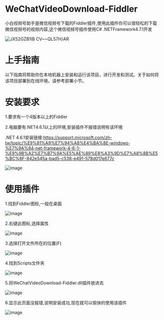 # WeChatVideoDownload-Fiddler

小白视频号助手是微信视频号下载的Fiddler插件,使用此插件你可以很轻松的下载微信视频号的视频内容,这个微信视频号插件使用C# .NETFramework4.7.1开发


![JX52GZB1IB CV~~QL57H}AR](https://github.com/Milk-Dream/WeChatVideoDownload-Fiddler/assets/52303998/ea360bc7-64ea-4e88-bb63-df542d96042c)


# 上手指南

以下指南将帮助你在本地机器上安装和运行该项目，进行开发和测试。关于如何将该项目部署到在线环境，请参考部署小节。

# 安装要求

1.要求有一个4版本以上的Fiddler

2.电脑要有.NET4.6.1以上的环境,安装插件不报错说明有该环境

.NET 4.6.1安装链接:https://support.microsoft.com/zh-tw/topic/%E9%81%A9%E7%94%A8%E4%BA%8E-windows-%E7%9A%84-net-framework-4-6-1-%E9%9B%A2%E7%B7%9A%E5%AE%89%E8%A3%9D%E7%A8%8B%E5%BC%8F-842e545a-bad5-c538-e491-578d017e677c

![image](https://github.com/Milk-Dream/WeChatVideoDownload-Fiddler/assets/52303998/5a63ab78-760e-4555-a5fa-2b661e524bd1)

# 使用插件

1.找到Fiddler图标,一般在桌面

![image](https://github.com/Milk-Dream/WeChatVideoDownload-Fiddler/assets/52303998/2265f871-9c1d-4ef3-a640-8160c248df31)

2.右键此图标,选择属性

![image](https://github.com/Milk-Dream/WeChatVideoDownload-Fiddler/assets/52303998/2fcbe195-4f17-4314-84fb-78364ec8e8c6)

3.选择打开文件所在的位置(F)

![image](https://github.com/Milk-Dream/WeChatVideoDownload-Fiddler/assets/52303998/a0bcbe37-ea95-4c68-8b00-65d7a2eebf6e)

4.找到Scripts文件夹

![image](https://github.com/Milk-Dream/WeChatVideoDownload-Fiddler/assets/52303998/7f390c6b-0416-458b-af8d-451d952cdd56)

5.将WeChatVideoDownload-Fiddler.dll插件放进去

![image](https://github.com/Milk-Dream/WeChatVideoDownload-Fiddler/assets/52303998/7a04b1ec-f0ca-429a-8b3a-51eb2b0b745d)

6.显示此页面没报错,说明安装成功,现在就可以愉快的使用该插件

![image](https://github.com/Milk-Dream/WeChatVideoDownload-Fiddler/assets/52303998/6e7c2f41-cb34-45c9-9a25-cb428276780c)


